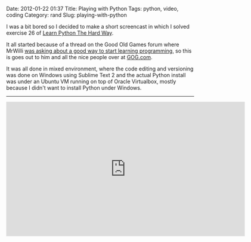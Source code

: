 Date: 2012-01-22 01:37
Title: Playing with Python
Tags: python, video, coding
Category: rand
Slug: playing-with-python

I was a bit bored so I decided to make a short screencast in which I solved exercise 26 of [Learn Python The Hard Way](http://learnpythonthehardway.org/).

It all started because of a thread on the Good Old Games forum where MrWilli [was asking about a good way to start learning programming](http://www.gog.com/en/forum/general/what_do_i_need_to_learn_my_first_computer_language/post1), so this is goes out to him and all the nice people over at [GOG\.com](http://gog.com).

It was all done in mixed environment, where the code editing and versioning was done on Windows using Sublime Text 2 and the actual Python install was under an Ubuntu VM running on top of Oracle Virtualbox, mostly because I didn't want to install Python under Windows.

***

<iframe width="640" height="360" src="https://www.youtube-nocookie.com/embed/Xol9gXlsJ8U?rel=0" frameborder="0" allowfullscreen></iframe>